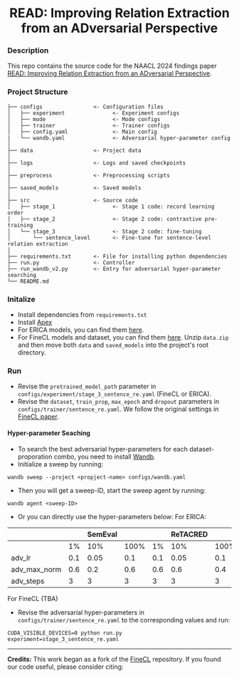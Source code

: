 <div align="center">

# READ: Improving Relation Extraction from an ADversarial Perspective

</div>

### Description

This repo contains the source code for the NAACL 2024 findings paper [READ: Improving Relation Extraction from an ADversarial Perspective](https://arxiv.org/pdf/2404.02931.pdf). 

### Project Structure

```
├── configs                <- Configuration files
│   ├── experiment               <- Experiment configs
│   ├── mode                     <- Mode configs
│   ├── trainer                  <- Trainer configs
│   ├── config.yaml              <- Main config 
|   └── wandb.yaml               <- Adversarial hyper-parameter config 
│
├── data                   <- Project data
│
├── logs                   <- Logs and saved checkpoints
│
├── preprocess             <- Preprocessing scripts
│
├── saved_models           <- Saved models
│
├── src                    <- Source code
│   ├── stage_1                  <- Stage 1 code: record learning order
│   ├── stage_2                  <- Stage 2 code: contrastive pre-training
│   └── stage_3                  <- Stage 2 code: fine-tuning
│       └── sentence_level       <- Fine-tune for sentence-level relation extraction
│
├── requirements.txt       <- File for installing python dependencies
├── run.py                 <- Controller
├── run_wandb_v2.py        <- Entry for adversarial hyper-parameter searching
└── README.md
```

### Initalize
- Install dependencies from `requirements.txt`
- Install [Apex](https://github.com/NVIDIA/apex)
- For ERICA models, you can find them [here](https://drive.google.com/drive/folders/19SxYoDeKZg4Ho_FIrDYpcifCtpsl5u3K).
- For FineCL models and dataset, you can find them [here](https://drive.google.com/drive/folders/13-iTHhde8B5BQPNk8bCA0z6dxxo42ov1?usp=sharing). Unzip `data.zip` and then move both `data` and `saved_models` into the project's root directory.

### Run
- Revise the `pretrained_model_path` parameter in `configs/experiment/stage_3_sentence_re.yaml` (FineCL or ERICA).
- Revise the `dataset`, `train_prop`, `max_epoch` and `dropout` parameters in `configs/trainer/sentence_re.yaml`. We follow the original settings in [FineCL paper](https://arxiv.org/pdf/2205.12491.pdf).

#### Hyper-parameter Seaching
- To search the best adversarial hyper-parameters for each dataset-proporation combo, you need to install [Wandb](https://github.com/wandb/wandb).
- Initialize a sweep by running:
```
wandb sweep --project <propject-name> configs/wandb.yaml
```
- Then you will get a sweep-ID, start the sweep agent by running:
```
wandb agent <sweep-ID>
```

- Or you can directly use the hyper-parameters below:
For ERICA:

|              |     | SemEval |      |     | ReTACRED |      |     | Wiki80 |      |
|--------------|-----|---------|------|-----|----------|------|-----|--------|------|
|              | 1%  | 10%     | 100% | 1%  | 10%      | 100% | 1%  | 10%    | 100% |
| adv_lr       | 0.1 | 0.05    |  0.1 | 0.1 |   0.05   |  0.1 | 0.1 |   0.1  | 0.02 |
| adv_max_norm | 0.6 |   0.2   |  0.6 | 0.6 |    0.6   |  0.4 | 0.6 |   0.4  | 0.4  |
| adv_steps    |  3  |    3    |   3  |  3  |     3    |   3  |  2  |    3   | 3    |

For FineCL (TBA)
- Revise the adversarial hyper-parameters in `configs/trainer/sentence_re.yaml` to the corresponding values and run:
```
CUDA_VISIBLE_DEVICES=0 python run.py experiment=stage_3_sentence_re.yaml
```

---

**Credits:** This work began as a fork of the [FineCL](https://github.com/wphogan/finecl) repository.
If you found our code useful, please consider citing:
```

```